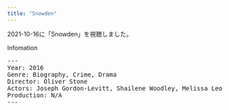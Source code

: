 ```yaml
---
title: "Snowden"
---
```

2021-10-16に「Snowden」を視聴しました。

Infomation
<pre>
---
Year: 2016
Genre: Biography, Crime, Drama
Director: Oliver Stone
Actors: Joseph Gordon-Levitt, Shailene Woodley, Melissa Leo
Production: N/A
---
</pre>